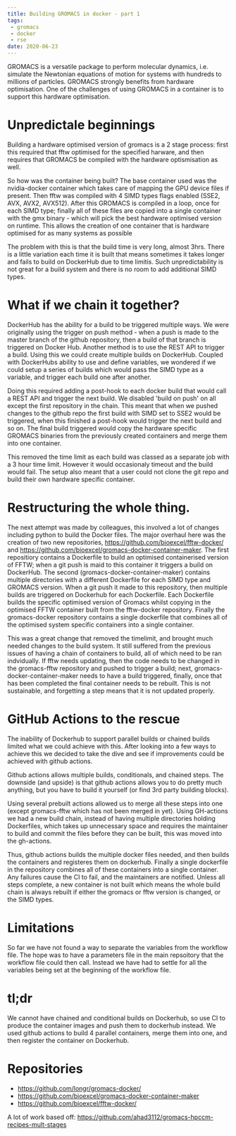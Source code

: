 ```yaml
---
title: Building GROMACS in docker - part 1
tags:
 - gromacs
 - docker
 - rse
date: 2020-06-23
---
```


GROMACS is a versatile package to perform molecular dynamics, i.e. simulate the Newtonian equations of motion for systems with hundreds to millions of particles. GROMACS strongly benefits from hardware optimisation. One of the challenges of using GROMACS in a container is to support this hardware optimisation.

Unpredictale beginnings
=====

Building a hardware optimised version of gromacs is a 2 stage process: first this required that fftw optimised for the specified harware, and then requires that GROMACS be compiled with the hardware optismisation as well.

So how was the container being built? The base container used was the nvidia-docker container which takes care of mapping the GPU device files if present.  Then fftw was compiled with 4 SIMD types flags enabled (SSE2, AVX, AVX2, AVX512). After this GROMACS is compiled in a loop, once for each SIMD type; finally all of these files are copied into a single container with the gmx binary - which will pick the best hardware optimised version on runtime.  This allows the creation of one container that is hardware optimised for as many systems as possible

The problem with this is that the build time is very long, almost 3hrs. There is a little variation each time it is built that means sometimes it takes longer and fails to build on DockerHub due to time limitis.  Such unpredictability is not great for a build system and there is no room to add additional SIMD types.

What if we chain it together?
=====

DockerHub has the ability for a build to be triggered multiple ways.  We were originally using the trigger on push method - when a push is made to the master branch of the github repository, then a build of that branch is triggered on Docker Hub. Another method is to use the REST API to trigger a build. Using this we could create multiple builds on DockerHub. Coupled with DockerHubs ability to use and define variables, we wondered if we could setup a series of builds which would pass the SIMD type as a variable, and trigger each build one after another.

Doing this required adding a post-hook to each docker build that would call a REST API and trigger the next build.  We disabled 'build on push' on all except the first repository in the chain.  This meant that when we pushed changes to the github repo the first build with SIMD set to SSE2 would be triggered, when this finished a post-hook would trigger the next build and so on. The final build triggered would copy the hardware specific GROMACS binaries from the previously created containers and merge them into one container.

This removed the time limit as each build was classed as a separate job with a 3 hour time limit. However it would occasionaly timeout and the build would fail. The setup also meant that a user could not clone the git repo and build their own hardware specific container.

Restructuring the whole thing.
=====

The next attempt was made by colleagues, this involved a lot of changes including python to build the Docker files.  The major overhaul here was the creation of two new repositories, https://github.com/bioexcel/fftw-docker/ and https://github.com/bioexcel/gromacs-docker-container-maker.  The first repositiory contains a Dockerfile to build an optimised containerised version of FFTW; when a git push is maid to this container it triggers a build on DockerHub. The second (gromacs-docker-container-maker) contains multiple directories with a different Dockerfile for each SIMD type and GROMACS version.  When a git push it made to this repository, then multiple builds are triggered on Dockerhub for each Dockerfile. Each Dockerfile builds the specific optimised version of Gromacs whilst copying in the optimised FFTW container built from the fftw-docker repository.  Finally the gromacs-docker repository contains a single dockerfile that combines all of the optimised system specific containers into a single container.

This was a great change that removed the timelimit, and brought much needed changes to the build system. It still suffered from the previous issues of having a chain of containers to build, all of which need to be ran indvidually. If fftw needs updating, then the code needs to be changed in the gromacs-fftw repository and pushed to trigger a build; next, gromacs-docker-container-maker needs to have a build triggered, finally, once that has been completed the final container needs to be rebuilt.  This is not sustainable, and forgetting a step means that it is not updated properly.

GitHub Actions to the rescue
=====

The inability of Dockerhub to support parallel builds or chained builds limited what we could achieve with this.  After looking into a few ways to achieve this we decided to take the dive and see if improvements could be achieved with github actions.

Github actions allows multiple builds, conditionals, and chained steps.  The downside (and upside) is that github actions allows you to do pretty much anything, but you have to build it yourself (or find 3rd party building blocks).

Using several prebuilt actions allowed us to merge all these steps into one (except gromacs-fftw which has not been merged in yet).  Using GH-actions we had a new build chain, instead of having multiple directories holding Dockerfiles, which takes up unnecessary space and requires the maintainer to build and commit the files before they can be built, this was moved into the gh-actions.

Thus, github actions builds the multiple docker files needed, and then builds the containers and registeres them on dockerhub.  Finally a single dockerfile in the repository combines all of these containers into a single container.  Any failures cause the CI to fail, and the maintainers are notified.  Unless all steps complete, a new container is not built which means the whole build chain is always rebuilt if either the gromacs or fftw version is changed, or the SIMD types.

Limitations
=====

So far we have not found a way to separate the variables from the workflow file.  The hope was to have a parameters file in the main repsoitory that the workflow file could then call.  Instead we have had to settle for all the variables being set at the beginning of the workflow file.
 
tl;dr
=====

We cannot have chained and conditional builds on Dockerhub, so use CI to produce the container images and push them to dockerhub instead. We used github actions to build 4 parallel containers, merge them into one, and then register the container on Dockerhub.

Repositories
=====

- https://github.com/longr/gromacs-docker/
- https://github.com/bioexcel/gromacs-docker-container-maker
- https://github.com/bioexcel/fftw-docker/

A lot of work based off:
https://github.com/ahad3112/gromacs-hpccm-recipes-mult-stages
